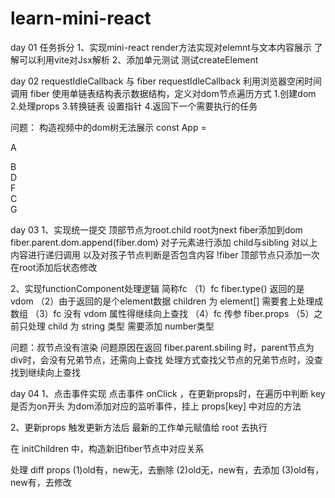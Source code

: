 # learn-mini-react

day 01
任务拆分
1、实现mini-react
  render方法实现对elemnt与文本内容展示
  了解可以利用vite对Jsx解析
2、添加单元测试
 测试createElement

day 02
requestIdleCallback 与 fiber
requestIdleCallback 利用浏览器空闲时间调用
fiber 使用单链表结构表示数据结构，定义对dom节点遍历方式
1.创建dom
2.处理props
3.转换链表 设置指针
4.返回下一个需要执行的任务


问题：
构造视频中的dom树无法展示
const App = <div>A
  <div>B
    <div>D</div>
    <div>F</div>
  </div>
  <div>C
    <div>G</div>
  </div>
</div>

day 03
1、实现统一提交
顶部节点为root.child root为next
fiber添加到dom
fiber.parent.dom.append(fiber.dom)
对子元素进行添加 child与sibling
对以上内容进行递归调用
以及对孩子节点判断是否包含内容
!fiber
顶部节点只添加一次在root添加后状态修改

2、实现functionComponent处理逻辑 简称fc
 （1）fc fiber.type() 返回的是 vdom
 （2）由于返回的是个element数据 children 为 element[] 需要套上处理成数组
 （3）fc 没有 vdom 属性得继续向上查找
 （4）fc 传参 fiber.props
 （5）之前只处理 child 为 string 类型  需要添加 number类型

问题：叔节点没有渲染
问题原因在返回 fiber.parent.sbiling 时，parent节点为div时，会没有兄弟节点，还需向上查找
处理方式查找父节点的兄弟节点时，没查找到继续向上查找


day 04
1、点击事件实现
点击事件 onClick ，在更新props时，在遍历中判断 key 是否为on开头 为dom添加对应的监听事件，挂上 props[key] 中对应的方法

2、更新props
触发更新方法后 最新的工作单元赋值给 root 去执行 

在 initChildren 中，构造新旧fiber节点中对应关系

处理 diff props
(1)old有，new无，去删除
(2)old无，new有，去添加
(3)old有，new有，去修改